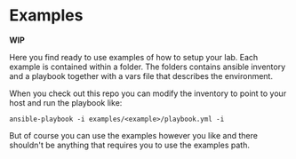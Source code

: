 Examples
========
**WIP**

Here you find ready to use examples of how to setup your lab.
Each example is contained within a folder.
The folders contains ansible inventory and a playbook together with a vars file that describes the environment.

When you check out this repo you can modify the inventory to point to your host and run the playbook like:
```
ansible-playbook -i examples/<example>/playbook.yml -i 
```

But of course you can use the examples however you like and there shouldn't be anything that requires you to use the examples path. 
